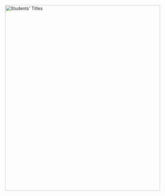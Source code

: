 <img src="C:/Users/quang/Downloads/Documents/Data 332/R-programming/Graphics for Student data/Students' Titles" alt="Students' Titles" width="500" height="600">
